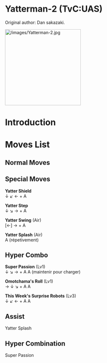 # Yatterman-2 (TvC:UAS)

Original author: Dan sakazaki.

<img src="/images/Yatterman-2.jpg" title="/images/Yatterman-2.jpg"
width="250" alt="/images/Yatterman-2.jpg" />  

# Introduction

# Moves List

## Normal Moves

## Special Moves

**Yatter Shield**  
↓ ↙ ← + A

**Yatter Step**  
↓ ↘ → + A

**Yatter Swing** (Air)  
\[←\] → + A

**Yatter Splash** (Air)  
A (répetivement)

## Hyper Combo

**Super Passion** (Lv1)  
↓ ↘ → + A A (maintenir pour charger)

**Omotchama's Roll** (Lv1)  
→ ↓ ↘ + A A

**This Week's Surprise Robots** (Lv3)  
↓ ↙ ← + A A

## Assist

Yatter Splash

## Hyper Combination

Super Passion
